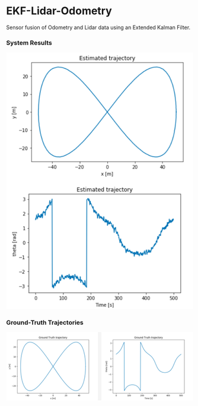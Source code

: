 # EKF-Lidar-Odometry
Sensor fusion of Odometry and Lidar data using an Extended Kalman Filter.

### System Results
![alt text](https://github.com/NekSfyris/EKF-Lidar-Odometry/blob/master/results/estimated.png)

### Ground-Truth Trajectories
![alt text](https://github.com/NekSfyris/EKF-Lidar-Odometry/blob/master/results/groundtruth.png)

